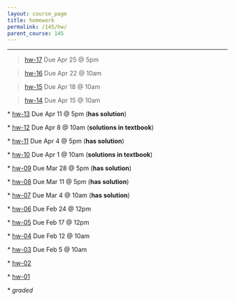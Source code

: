 ```yaml
---
layout: course_page
title: homework
permalink: /145/hw/
parent_course: 145
---
```


----
>  [hw-17](/145/hw17) Due Apr 25 @ 5pm

>  [hw-16](/145/hw16) Due Apr 22 @ 10am

>  [hw-15](/145/hw15) Due Apr 18 @ 10am

>  [hw-14](/145/hw14) Due Apr 15 @ 10am

\* [hw-13](/145/hw13) Due Apr 11 @ 5pm (**has solution**)

\* [hw-12](/145/hw12) Due Apr 8 @ 10am (**solutions in textbook**)

\* [hw-11](/145/hw11) Due Apr 4 @ 5pm (**has solution**)

\* [hw-10](/145/hw10) Due Apr 1 @ 10am (**solutions in textbook**)

\* [hw-09](/145/hw09) Due Mar 28 @ 5pm (**has solution**)

\* [hw-08](/145/hw08) Due Mar 11 @ 5pm (**has solution**)

\* [hw-07](/145/hw07) Due Mar 4 @ 10am (**has solution**)

\* [hw-06](/145/hw06) Due Feb 24 @ 12pm

\* [hw-05](/145/hw05) Due Feb 17 @ 12pm

\* [hw-04](/145/hw04) Due Feb 12 @ 10am

\* [hw-03](/145/hw03) Due Feb 5 @ 10am

\* [hw-02](/145/hw02)

\* [hw-01](/145/hw01)

\* *graded*
